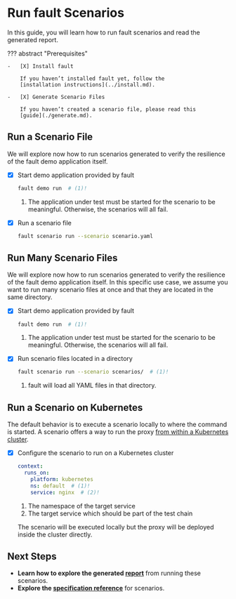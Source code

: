 # Run fault Scenarios

In this guide, you will learn how to run fault scenarios and read the generated
report.

??? abstract "Prerequisites"

    -   [X] Install fault

        If you haven’t installed fault yet, follow the
        [installation instructions](../install.md).

    -   [X] Generate Scenario Files

        If you haven’t created a scenario file, please read this
        [guide](./generate.md).


## Run a Scenario File

We will explore now how to run scenarios generated to verify the resilience of
the fault demo application itself.

-   [X] Start demo application provided by fault

    ```bash
    fault demo run  # (1)!
    ```

    1. The application under test must be started for the scenario to be
       meaningful. Otherwise, the scenarios will all fail.

-   [X] Run a scenario file

    ```bash
    fault scenario run --scenario scenario.yaml
    ```

## Run Many Scenario Files

We will explore now how to run scenarios generated to verify the resilience of
the fault demo application itself. In this specific use case, we assume you want
to run many scenario files at once and that they are located in the
same directory.

-   [X] Start demo application provided by fault

    ```bash
    fault demo run  # (1)!
    ```

    1. The application under test must be started for the scenario to be
       meaningful. Otherwise, the scenarios will all fail.

-   [X] Run scenario files located in a directory

    ```bash
    fault scenario run --scenario scenarios/  # (1)!
    ```

    1. fault will load all YAML files in that directory.

## Run a Scenario on Kubernetes

The default behavior is to execute a scenario locally to where the command
is started. A scenario offers a way to run the proxy [from within a Kubernetes
cluster](../../reference/scenario-file-format.md#running-on-a-platform).

-   [X] Configure the scenario to run on a Kubernetes cluster

    ```yaml
    context:
      runs_on:
        platform: kubernetes
        ns: default  # (1)!
        service: nginx  # (2)!
    ```

    1. The namespace of the target service
    2. The target service which should be part of the test chain

    The scenario will be executed locally but the proxy will be deployed inside
    the cluster directly.

## Next Steps

- **Learn how to explore the generated [report](./reporting.md)** from running these scenarios.
- **Explore the [specification reference](../../reference/scenario-file-format.md)**
  for scenarios.
